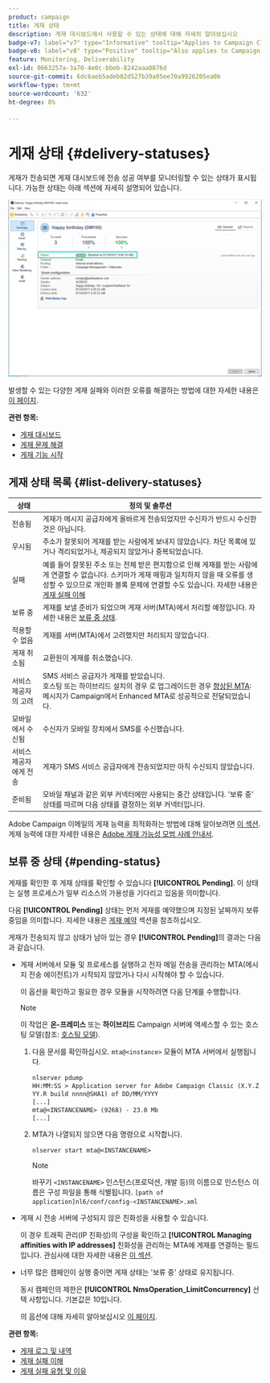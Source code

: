 ```yaml
---
product: campaign
title: 게재 상태
description: 게재 대시보드에서 사용할 수 있는 상태에 대해 자세히 알아보십시오
badge-v7: label="v7" type="Informative" tooltip="Applies to Campaign Classic v7"
badge-v8: label="v8" type="Positive" tooltip="Also applies to Campaign v8"
feature: Monitoring, Deliverability
exl-id: 0663257a-3a70-4e0c-bbeb-8242aaa0876d
source-git-commit: 6dc6aeb5adeb82d527b39a05ee70a9926205ea0b
workflow-type: tm+mt
source-wordcount: '632'
ht-degree: 8%

---
```


# 게재 상태 {#delivery-statuses}



<!--ajouter intro 

ajouter screenshot -->

게재가 전송되면 게재 대시보드에 전송 성공 여부를 모니터링할 수 있는 상태가 표시됩니다. 가능한 상태는 아래 섹션에 자세히 설명되어 있습니다.

![](assets/delivery-status.png)

발생할 수 있는 다양한 게재 실패와 이러한 오류를 해결하는 방법에 대한 자세한 내용은 [이 페이지](understanding-delivery-failures.md).

**관련 항목:**

* [게재 대시보드](delivery-dashboard.md)
* [게재 문제 해결](delivery-troubleshooting.md)
* [게재 기능 시작](about-deliverability.md)

## 게재 상태 목록 {#list-delivery-statuses}

<table> 
 <thead> 
  <tr> 
   <th> 상태<br /> </th> 
   <th> 정의 및 솔루션<br /> </th> 
  </tr> 
 </thead> 
 <tbody> 
  <tr> 
   <td> 전송됨<br /> </td> 
   <td> 게재가 메시지 공급자에게 올바르게 전송되었지만 수신자가 반드시 수신한 것은 아닙니다.<br /> </td> 
  </tr> 
  <tr> 
   <td> 무시됨<br /> </td> 
   <td> 주소가 잘못되어 게재를 받는 사람에게 보내지 않았습니다. 차단 목록에 있거나 격리되었거나, 제공되지 않았거나 중복되었습니다. <br /> </td> 
  </tr> 
  <tr> 
   <td> 실패<br /> </td> 
   <td> 예를 들어 잘못된 주소 또는 전체 받은 편지함으로 인해 게재를 받는 사람에게 연결할 수 없습니다. 스키마가 게재 매핑과 일치하지 않을 때 오류를 생성할 수 있으므로 개인화 블록 문제에 연결할 수도 있습니다. 자세한 내용은 <a href="understanding-delivery-failures.md" target="_blank">게재 실패 이해</a><br /> </td> 
  </tr>
  <tr> 
   <td> 보류 중<br /> </td> 
   <td> 게재를 보낼 준비가 되었으며 게재 서버(MTA)에서 처리할 예정입니다. 자세한 내용은 <a href="#pending-status" target="_blank">보류 중 상태</a>.<br /> </td> 
  </tr> 
  <tr> 
   <td> 적용할 수 없음<br /> </td> 
   <td> 게재를 서버(MTA)에서 고려했지만 처리되지 않았습니다.<br /> </td> 
  </tr>  
  <tr> 
   <td> 게재 취소됨<br /> </td> 
   <td> 교환원이 게재를 취소했습니다.<br /> </td> 
  </tr> 
  <tr> 
   <td> 서비스 제공자의 고려<br /> </td> 
   <td> SMS 서비스 공급자가 게재를 받았습니다.<br /> 호스팅 또는 하이브리드 설치의 경우 로 업그레이드한 경우 <a href="sending-with-enhanced-mta.md" target="_blank">향상된 MTA</a>: 메시지가 Campaign에서 Enhanced MTA로 성공적으로 전달되었습니다.</td> 
  </tr> 
  <tr> 
   <td> 모바일에서 수신됨<br /> </td> 
   <td> 수신자가 모바일 장치에서 SMS를 수신했습니다.<br /> </td> 
  </tr>
  <tr> 
   <td> 서비스 제공자에게 전송<br /> </td> 
   <td> 게재가 SMS 서비스 공급자에게 전송되었지만 아직 수신되지 않았습니다.<br />
   </td> 
  </tr> 
  <tr> 
   <td> 준비됨<br /> </td> 
   <td> 모바일 채널과 같은 외부 커넥터에만 사용되는 중간 상태입니다. '보류 중' 상태를 따르며 다음 상태를 결정하는 외부 커넥터입니다.<br /> </td> 
  </tr> 
 </tbody> 
</table>

Adobe Campaign 이메일의 게재 능력을 최적화하는 방법에 대해 알아보려면 [이 섹션](about-deliverability.md). 게재 능력에 대한 자세한 내용은 [Adobe 게재 가능성 모범 사례 안내서](https://experienceleague.adobe.com/docs/deliverability-learn/deliverability-best-practice-guide/introduction.html?lang=ko).

## 보류 중 상태 {#pending-status}

게재를 확인한 후 게재 상태를 확인할 수 있습니다 **[!UICONTROL Pending]**. 이 상태는 실행 프로세스가 일부 리소스의 가용성을 기다리고 있음을 의미합니다.

다음 **[!UICONTROL Pending]** 상태는 먼저 게재를 예약했으며 지정된 날짜까지 보류 중임을 의미합니다. 자세한 내용은 [게재 예약](steps-sending-the-delivery.md#scheduling-the-delivery-sending) 섹션을 참조하십시오.

게재가 전송되지 않고 상태가 남아 있는 경우 **[!UICONTROL Pending]**&#x200B;의 결과는 다음과 같습니다.

* 게재 서버에서 모듈 및 프로세스를 실행하고 전자 메일 전송을 관리하는 MTA(메시지 전송 에이전트)가 시작되지 않았거나 다시 시작해야 할 수 있습니다.

   이 옵션을 확인하고 필요한 경우 모듈을 시작하려면 다음 단계를 수행합니다.

   >[!NOTE]
   >
   >이 작업은 **온-프레미스** 또는 **하이브리드** Campaign 서버에 액세스할 수 있는 호스팅 모델(참조: [호스팅 모델](../../installation/using/hosting-models.md)).

   1. 다음 문서를 확인하십시오. `mta@<instance>` 모듈이 MTA 서버에서 실행됩니다.

      ```
      nlserver pdump
      HH:MM:SS > Application server for Adobe Campaign Classic (X.Y.Z YY.R build nnnn@SHA1) of DD/MM/YYYY
      [...]
      mta@<INSTANCENAME> (9268) - 23.0 Mb
      [...]
      ```

   1. MTA가 나열되지 않으면 다음 명령으로 시작합니다.

      ```
      nlserver start mta@<INSTANCENAME>
      ```

      >[!NOTE]
      >
      >바꾸기 `<INSTANCENAME>` 인스턴스(프로덕션, 개발 등)의 이름으로 인스턴스 이름은 구성 파일을 통해 식별됩니다. `[path of application]nl6/conf/config-<INSTANCENAME>.xml`

* 게재 시 전송 서버에 구성되지 않은 친화성을 사용할 수 있습니다.

   이 경우 트래픽 관리(IP 친화성)의 구성을 확인하고 **[!UICONTROL Managing affinities with IP addresses]** 친화성을 관리하는 MTA에 게재를 연결하는 필드입니다. 관심사에 대한 자세한 내용은 [이 섹션](../../installation/using/configure-delivery-settings.md).

* 너무 많은 캠페인이 실행 중이면 게재 상태는 &#39;보류 중&#39; 상태로 유지됩니다.

   동시 캠페인의 제한은 **[!UICONTROL NmsOperation_LimitConcurrency]** 선택 사항입니다. 기본값은 10입니다.

   의 옵션에 대해 자세히 알아보십시오 [이 페이지](../../installation/using/configuring-campaign-options.md).


**관련 항목:**

* [게재 로그 및 내역](#delivery-logs-and-history)
* [게재 실패 이해](understanding-delivery-failures.md)
* [게재 실패 유형 및 이유](understanding-delivery-failures.md#delivery-failure-types-and-reasons)
